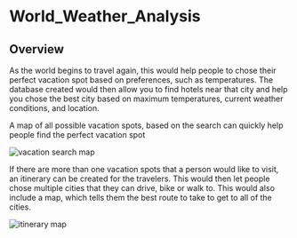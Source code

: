 # World_Weather_Analysis

## Overview

As the world begins to travel again, this would help people to chose their perfect vacation spot based on preferences, such as temperatures.  The database created would then allow you to find hotels near that city and help you chose the best city based on maximum temperatures, current weather conditions, and location.  

A map of all possible vacation spots, based on the search can quickly help people find the perfect vacation spot

![vacation search map](WeatherPy_Vacation_map.png)

If there are more than one vacation spots that a person would like to visit, an itinerary can be created for the travelers.  This would then let people chose multiple cities that they can drive, bike or walk to.  This would also include a map, which tells them the best route to take to get to all of the cities.  

![itinerary map](WeatherPy_travel_map.png)

